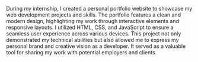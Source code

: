 During my internship, I created a personal portfolio website to showcase my web development projects and skills. The
portfolio features a clean and modern design, highlighting my work through interactive elements and responsive layouts.
I utilized HTML, CSS, and JavaScript to ensure a seamless user experience across various devices. This project 
not only demonstrated my technical abilities but also allowed me to express my personal brand and creative vision as
a developer. It served as a valuable tool for sharing my work with potential employers and clients.
